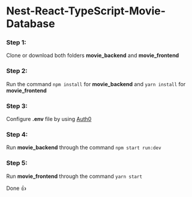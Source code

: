 # Nest-React-TypeScript-Movie-Database
### Step 1: 
Clone or download both folders **movie_backend** and **movie_frontend**
### Step 2: 
Run the command ```npm install``` for **movie_backend** and ```yarn install``` for **movie_frontend**
### Step 3: 
Configure **.env** file by using [Auth0](https://auth0.com)
### Step 4: 
Run **movie_backend** through the command ```npm start run:dev```
### Step 5: 
Run **movie_frontend** through the command ```yarn start```

Done :+1:
